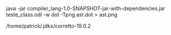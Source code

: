 java -jar compiler_lang-1.0-SNAPSHOT-jar-with-dependencies.jar teste_class.odl -w
dot -Tpng ast.dot > ast.png

/home/patrick/.jdks/corretto-19.0.2
